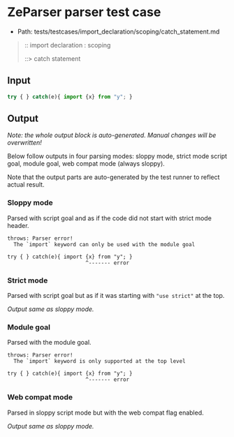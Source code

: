 # ZeParser parser test case

- Path: tests/testcases/import_declaration/scoping/catch_statement.md

> :: import declaration : scoping
>
> ::> catch statement

## Input

`````js
try { } catch(e){ import {x} from "y"; }
`````

## Output

_Note: the whole output block is auto-generated. Manual changes will be overwritten!_

Below follow outputs in four parsing modes: sloppy mode, strict mode script goal, module goal, web compat mode (always sloppy).

Note that the output parts are auto-generated by the test runner to reflect actual result.

### Sloppy mode

Parsed with script goal and as if the code did not start with strict mode header.

`````
throws: Parser error!
  The `import` keyword can only be used with the module goal

try { } catch(e){ import {x} from "y"; }
                         ^------- error
`````

### Strict mode

Parsed with script goal but as if it was starting with `"use strict"` at the top.

_Output same as sloppy mode._

### Module goal

Parsed with the module goal.

`````
throws: Parser error!
  The `import` keyword is only supported at the top level

try { } catch(e){ import {x} from "y"; }
                         ^------- error
`````


### Web compat mode

Parsed in sloppy script mode but with the web compat flag enabled.

_Output same as sloppy mode._
